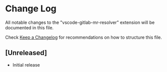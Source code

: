 # Change Log

All notable changes to the "vscode-gitlab-mr-resolver" extension will be documented in this file.

Check [Keep a Changelog](http://keepachangelog.com/) for recommendations on how to structure this file.

## [Unreleased]

- Initial release